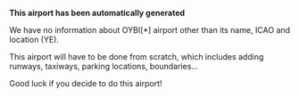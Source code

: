 **This airport has been automatically generated**

We have no information about OYBI[*] airport other than its name, ICAO and location (YE).

This airport will have to be done from scratch, which includes adding runways, taxiways, parking locations, boundaries...

Good luck if you decide to do this airport!